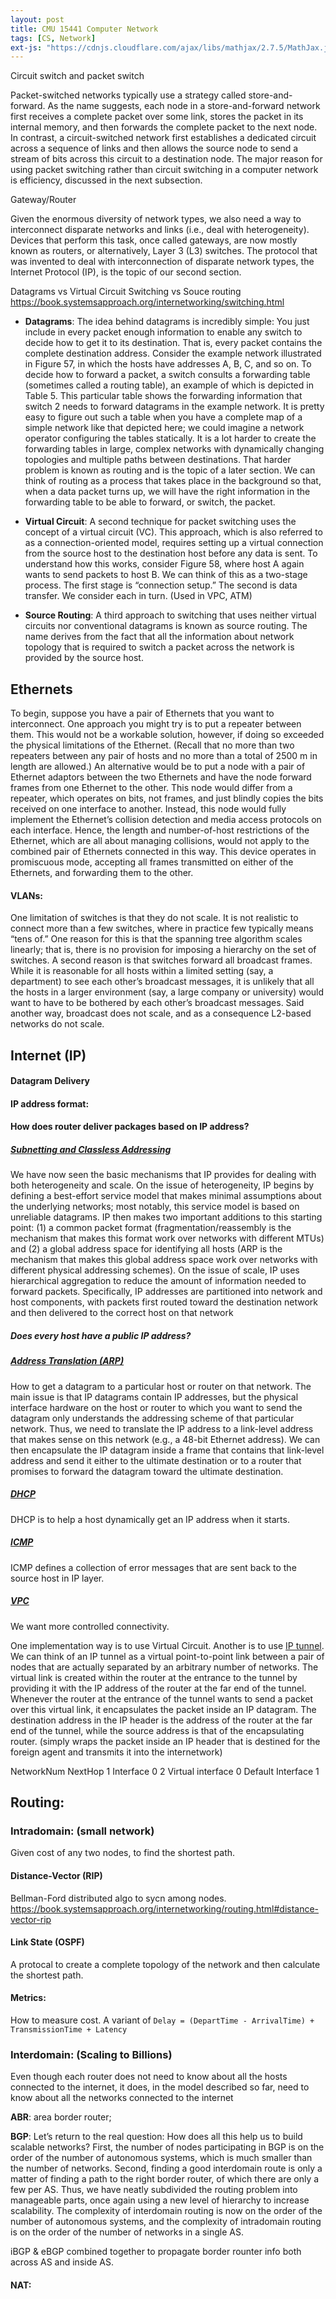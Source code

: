 ```yaml
---
layout: post
title: CMU 15441 Computer Network
tags: [CS, Network]
ext-js: "https://cdnjs.cloudflare.com/ajax/libs/mathjax/2.7.5/MathJax.js?config=TeX-MML-AM_CHTML"
---
```


Circuit switch and packet switch

Packet-switched networks typically use a strategy called store-and-forward. As the name suggests, each node in a store-and-forward network first receives a complete packet over some link, stores the packet in its internal memory, and then forwards the complete packet to the next node. In contrast, a circuit-switched network first establishes a dedicated circuit across a sequence of links and then allows the source node to send a stream of bits across this circuit to a destination node. The major reason for using packet switching rather than circuit switching in a computer network is efficiency, discussed in the next subsection.

Gateway/Router

Given the enormous diversity of network types, we also need a way to interconnect disparate networks and links (i.e., deal with heterogeneity). Devices that perform this task, once called gateways, are now mostly known as routers, or alternatively, Layer 3 (L3) switches. The protocol that was invented to deal with interconnection of disparate network types, the Internet Protocol (IP), is the topic of our second section.


Datagrams vs Virtual Circuit Switching vs Souce routing
https://book.systemsapproach.org/internetworking/switching.html

* **Datagrams**: The idea behind datagrams is incredibly simple: You just include in every packet enough information to enable any switch to decide how to get it to its destination. That is, every packet contains the complete destination address. Consider the example network illustrated in Figure 57, in which the hosts have addresses A, B, C, and so on. To decide how to forward a packet, a switch consults a forwarding table (sometimes called a routing table), an example of which is depicted in Table 5. This particular table shows the forwarding information that switch 2 needs to forward datagrams in the example network. It is pretty easy to figure out such a table when you have a complete map of a simple network like that depicted here; we could imagine a network operator configuring the tables statically. It is a lot harder to create the forwarding tables in large, complex networks with dynamically changing topologies and multiple paths between destinations. That harder problem is known as routing and is the topic of a later section. We can think of routing as a process that takes place in the background so that, when a data packet turns up, we will have the right information in the forwarding table to be able to forward, or switch, the packet.


* **Virtual Circuit**: A second technique for packet switching uses the concept of a virtual circuit (VC). This approach, which is also referred to as a connection-oriented model, requires setting up a virtual connection from the source host to the destination host before any data is sent. To understand how this works, consider Figure 58, where host A again wants to send packets to host B. We can think of this as a two-stage process. The first stage is “connection setup.” The second is data transfer. We consider each in turn. (Used in VPC, ATM)

* **Source Routing**: A third approach to switching that uses neither virtual circuits nor conventional datagrams is known as source routing. The name derives from the fact that all the information about network topology that is required to switch a packet across the network is provided by the source host.


## Ethernets
To begin, suppose you have a pair of Ethernets that you want to interconnect. One approach you might try is to put a repeater between them. This would not be a workable solution, however, if doing so exceeded the physical limitations of the Ethernet. (Recall that no more than two repeaters between any pair of hosts and no more than a total of 2500 m in length are allowed.) An alternative would be to put a node with a pair of Ethernet adaptors between the two Ethernets and have the node forward frames from one Ethernet to the other. This node would differ from a repeater, which operates on bits, not frames, and just blindly copies the bits received on one interface to another. Instead, this node would fully implement the Ethernet’s collision detection and media access protocols on each interface. Hence, the length and number-of-host restrictions of the Ethernet, which are all about managing collisions, would not apply to the combined pair of Ethernets connected in this way. This device operates in promiscuous mode, accepting all frames transmitted on either of the Ethernets, and forwarding them to the other.



#### VLANs:
One limitation of switches is that they do not scale. It is not realistic to connect more than a few switches, where in practice few typically means “tens of.” One reason for this is that the spanning tree algorithm scales linearly; that is, there is no provision for imposing a hierarchy on the set of switches. A second reason is that switches forward all broadcast frames. While it is reasonable for all hosts within a limited setting (say, a department) to see each other’s broadcast messages, it is unlikely that all the hosts in a larger environment (say, a large company or university) would want to have to be bothered by each other’s broadcast messages. Said another way, broadcast does not scale, and as a consequence L2-based networks do not scale.


## Internet (IP)
#### Datagram Delivery

#### IP address format: 

#### How does router deliver packages based on IP address? 

##### [Subnetting and Classless Addressing](https://book.systemsapproach.org/internetworking/basic-ip.html#subnetting-and-classless-addressing)

We have now seen the basic mechanisms that IP provides for dealing with both heterogeneity and scale. On the issue of heterogeneity, IP begins by defining a best-effort service model that makes minimal assumptions about the underlying networks; most notably, this service model is based on unreliable datagrams. IP then makes two important additions to this starting point: (1) a common packet format (fragmentation/reassembly is the mechanism that makes this format work over networks with different MTUs) and (2) a global address space for identifying all hosts (ARP is the mechanism that makes this global address space work over networks with different physical addressing schemes). On the issue of scale, IP uses hierarchical aggregation to reduce the amount of information needed to forward packets. Specifically, IP addresses are partitioned into network and host components, with packets first routed toward the destination network and then delivered to the correct host on that network

##### Does every host have a public IP address? 


##### [Address Translation (ARP)](https://book.systemsapproach.org/internetworking/basic-ip.html#address-translation-arp)
How to get a datagram to a particular host or router on that network. The main issue is that IP datagrams contain IP addresses, but the physical interface hardware on the host or router to which you want to send the datagram only understands the addressing scheme of that particular network. Thus, we need to translate the IP address to a link-level address that makes sense on this network (e.g., a 48-bit Ethernet address). We can then encapsulate the IP datagram inside a frame that contains that link-level address and send it either to the ultimate destination or to a router that promises to forward the datagram toward the ultimate destination.


##### [DHCP](https://book.systemsapproach.org/internetworking/basic-ip.html#host-configuration-dhcp)
DHCP is to help a host dynamically get an IP address when it starts. 

##### [ICMP](https://book.systemsapproach.org/internetworking/basic-ip.html#error-reporting-icmp)
ICMP defines a collection of error messages that are sent back to the source host in IP layer. 

##### [VPC](https://book.systemsapproach.org/internetworking/basic-ip.html#virtual-networks-and-tunnels)
We want more controlled connectivity.

One implementation way is to use Virtual Circuit. Another is to use [IP tunnel](https://book.systemsapproach.org/internetworking/basic-ip.html#virtual-networks-and-tunnels). We can think of an IP tunnel as a virtual point-to-point link between a pair of nodes that are actually separated by an arbitrary number of networks. The virtual link is created within the router at the entrance to the tunnel by providing it with the IP address of the router at the far end of the tunnel. Whenever the router at the entrance of the tunnel wants to send a packet over this virtual link, it encapsulates the packet inside an IP datagram. The destination address in the IP header is the address of the router at the far end of the tunnel, while the source address is that of the encapsulating router. (simply wraps the packet inside an IP header that is destined for the foreign agent and transmits it into the internetwork)

NetworkNum	NextHop
1	Interface 0
2	Virtual interface 0
Default	Interface 1


## Routing: 

### Intradomain: (small network)

Given cost of any two nodes, to find the shortest path. 

#### Distance-Vector (RIP)
Bellman-Ford distributed algo to sycn among nodes. https://book.systemsapproach.org/internetworking/routing.html#distance-vector-rip

#### Link State (OSPF)
A protocal to create a complete topology of the network and then calculate the shortest path. 

#### Metrics: 
How to measure cost. A variant of `Delay = (DepartTime - ArrivalTime) + TransmissionTime + Latency`


### Interdomain: (Scaling to Billions)

Even though each router does not need to know about all the hosts connected to the internet, it does, in the model described so far, need to know about all the networks connected to the internet

**ABR**: area border router; 

**BGP**: 
Let’s return to the real question: How does all this help us to build scalable networks? First, the number of nodes participating in BGP is on the order of the number of autonomous systems, which is much smaller than the number of networks. Second, finding a good interdomain route is only a matter of finding a path to the right border router, of which there are only a few per AS. Thus, we have neatly subdivided the routing problem into manageable parts, once again using a new level of hierarchy to increase scalability. The complexity of interdomain routing is now on the order of the number of autonomous systems, and the complexity of intradomain routing is on the order of the number of networks in a single AS.

iBGP & eBGP combined together to propagate border rounter info both across AS and inside AS. 


#### NAT: 







